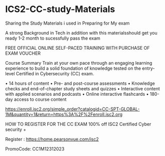 # ICS2-CC-study-Materials
Sharing the Study Materials i used in Preparing for My exam 


A strong Background in Tech in addition with this materialsshould get you ready 1-2 month to sucessfully pass the exam 



FREE OFFICIAL ONLINE SELF-PACED TRAINING WITH PURCHASE OF EXAM VOUCHER 

Course Summary
Train at your own pace through an engaging learning experience to build a solid foundation of knowledge tested on the entry-level Certified in Cybersecurity (CC) exam.

• 14 hours of content
• Pre- and post-course assessments
• Knowledge checks and end-of-chapter study sheets and quizzes
• Interactive content with applied scenarios and podcasts
• Online interactive flashcards
• 180-day access to course content

https://enroll.isc2.org/simple_order?catalogid=CC-SPT-GLOBAL-1M&quantity=1&return=https%3A%2F%2Fenroll.isc2.org


HOW TO REGISTER FOR THE CC EXAM
100% off  ISC2 Certified Cyber security + 

Register : https://home.pearsonvue.com/isc2

PromoCode: CC1M12312023



